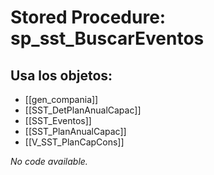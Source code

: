 # Stored Procedure: sp_sst_BuscarEventos

## Usa los objetos:
- [[gen_compania]]
- [[SST_DetPlanAnualCapac]]
- [[SST_Eventos]]
- [[SST_PlanAnualCapac]]
- [[V_SST_PlanCapCons]]

*No code available.*
